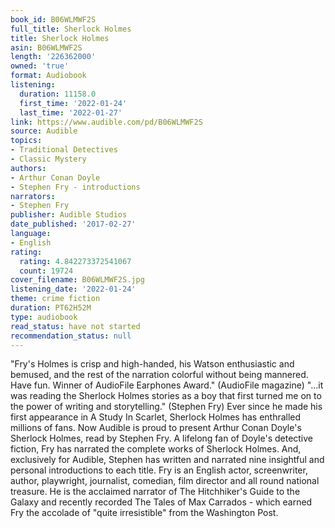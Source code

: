 ```yaml
---
book_id: B06WLMWF2S
full_title: Sherlock Holmes
title: Sherlock Holmes
asin: B06WLMWF2S
length: '226362000'
owned: 'true'
format: Audiobook
listening:
  duration: 11158.0
  first_time: '2022-01-24'
  last_time: '2022-01-27'
link: https://www.audible.com/pd/B06WLMWF2S
source: Audible
topics:
- Traditional Detectives
- Classic Mystery
authors:
- Arthur Conan Doyle
- Stephen Fry - introductions
narrators:
- Stephen Fry
publisher: Audible Studios
date_published: '2017-02-27'
language:
- English
rating:
  rating: 4.842273372541067
  count: 19724
cover_filename: B06WLMWF2S.jpg
listening_date: '2022-01-24'
theme: crime fiction
duration: PT62H52M
type: audiobook
read_status: have not started
recommendation_status: null
---
```

"Fry's Holmes is crisp and high-handed, his Watson enthusiastic and bemused, and the rest of the narration colorful without being mannered. Have fun. Winner of AudioFile Earphones Award." (AudioFile magazine)
"...it was reading the Sherlock Holmes stories as a boy that first turned me on to the power of writing and storytelling." (Stephen Fry)
Ever since he made his first appearance in A Study In Scarlet, Sherlock Holmes has enthralled millions of fans. Now Audible is proud to present Arthur Conan Doyle's Sherlock Holmes, read by Stephen Fry. A lifelong fan of Doyle's detective fiction, Fry has narrated the complete works of Sherlock Holmes. And, exclusively for Audible, Stephen has written and narrated nine insightful and personal introductions to each title.
Fry is an English actor, screenwriter, author, playwright, journalist, comedian, film director and all round national treasure. He is the acclaimed narrator of The Hitchhiker's Guide to the Galaxy and recently recorded The Tales of Max Carrados - which earned Fry the accolade of "quite irresistible" from the Washington Post.
